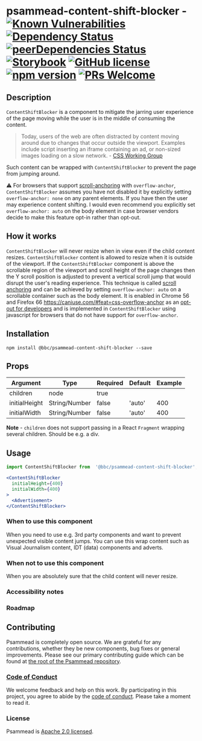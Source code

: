 # psammead-content-shift-blocker - [![Known Vulnerabilities](https://snyk.io/test/github/bbc/psammead/badge.svg?targetFile=packages%2Fcomponents%2Fpsammead-content-shift-blocker%2Fpackage.json)](https://snyk.io/test/github/bbc/psammead?targetFile=packages%2Fcomponents%2Fpsammead-content-shift-blocker%2Fpackage.json) [![Dependency Status](https://david-dm.org/bbc/psammead.svg?path=packages/components/psammead-content-shift-blocker)](https://david-dm.org/bbc/psammead?path=packages/components/psammead-content-shift-blocker) [![peerDependencies Status](https://david-dm.org/bbc/psammead/peer-status.svg?path=packages/components/psammead-content-shift-blocker)](https://david-dm.org/bbc/psammead?path=packages/components/psammead-content-shift-blocker&type=peer) [![Storybook](https://raw.githubusercontent.com/storybooks/brand/master/badge/badge-storybook.svg?sanitize=true)](https://bbc.github.io/psammead/?path=/story/components-contentshiftblocker--default) [![GitHub license](https://img.shields.io/badge/license-Apache%202.0-blue.svg)](https://github.com/bbc/psammead/blob/latest/LICENSE) [![npm version](https://img.shields.io/npm/v/@bbc/psammead-content-shift-blocker.svg)](https://www.npmjs.com/package/@bbc/psammead-content-shift-blocker) [![PRs Welcome](https://img.shields.io/badge/PRs-welcome-brightgreen.svg)](https://github.com/bbc/psammead/blob/latest/CONTRIBUTING.md)

## Description

`ContentShiftBlocker` is a component to mitigate the jarring user experience of the page moving while the user is in the middle of consuming the content.

> Today, users of the web are often distracted by content moving around due to changes that occur outside the viewport. Examples include script inserting an iframe containing an ad, or non-sized images loading on a slow network. - [CSS Working Group](https://drafts.csswg.org/css-scroll-anchoring/#intro*)

Such content can be wrapped with `ContentShiftBlocker` to prevent the page from jumping around.

⚠️ For browsers that support [scroll-anchoring](https://drafts.csswg.org/css-scroll-anchoring/) with `overflow-anchor`, `ContentShiftBlocker` assumes you have not disabled it by explicitly setting `overflow-anchor: none` on any parent elements. If you have then the user may experience content shifting. I would even recommend you explicitly set `overflow-anchor: auto` on the body element in case browser vendors decide to make this feature opt-in rather than opt-out.

## How it works

`ContentShiftBlocker` will never resize when in view even if the child content resizes. `ContentShiftBlocker` content is allowed to resize when it is outside of the viewport. If the `ContentShiftBlocker` component is above the scrollable region of the viewport and scroll height of the page changes then the Y scroll position is adjusted to prevent a vertical scroll jump that would disrupt the user's reading experience. This technique is called [scroll anchoring](https://drafts.csswg.org/css-scroll-anchoring/) and can be achieved by setting `overflow-anchor: auto` on a scrollable container such as the body element. It is enabled in Chrome 56 and Firefox 66 https://caniuse.com/#feat=css-overflow-anchor as an [opt-out for developers](https://www.chromestatus.com/feature/5700102471548928) and is implemented in `ContentShiftBlocker` using javascript for browsers that do not have support for `overflow-anchor`.

## Installation

`npm install @bbc/psammead-content-shift-blocker --save`

## Props

| Argument      | Type          | Required | Default | Example         |
| ------------- | ------------- | -------- | ------- | --------------- |
| children      | node          | true     |         | <Advertisement> |
| initialHeight | String/Number | false    | 'auto'  | 400             |
| initialWidth  | String/Number | false    | 'auto'  | 400             |

**Note** - `children` does not support passing in a React `Fragment` wrapping several children. Should be e.g. a div.

## Usage

```jsx
import ContentShiftBlocker from  '@bbc/psammead-content-shift-blocker';

<ContentShiftBlocker
  initialHeight={400}
  initialWidth={400}
>
  <Advertisement>
</ContentShiftBlocker>
```

### When to use this component

When you need to use e.g. 3rd party components and want to prevent unexpected visible content jumps. You can use this wrap content such as Visual Journalism content, IDT (data) components and adverts.

### When not to use this component

When you are absolutely sure that the child content will never resize.

### Accessibility notes

<!-- Information about accessibility for this component -->

### Roadmap

<!-- Known future changes of the component -->

## Contributing

Psammead is completely open source. We are grateful for any contributions, whether they be new components, bug fixes or general improvements. Please see our primary contributing guide which can be found at [the root of the Psammead repository](https://github.com/bbc/psammead/blob/latest/CONTRIBUTING.md).

### [Code of Conduct](https://github.com/bbc/psammead/blob/latest/CODE_OF_CONDUCT.md)

We welcome feedback and help on this work. By participating in this project, you agree to abide by the [code of conduct](https://github.com/bbc/psammead/blob/latest/CODE_OF_CONDUCT.md). Please take a moment to read it.

### License

Psammead is [Apache 2.0 licensed](https://github.com/bbc/psammead/blob/latest/LICENSE).
